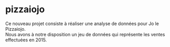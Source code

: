 # pizzaiojo

Ce nouveau projet consiste à réaliser une analyse de données pour Jo le Pizzaiojo.  
Nous avons à notre disposition un jeu de données qui représente les ventes effectuées en 2015.  


